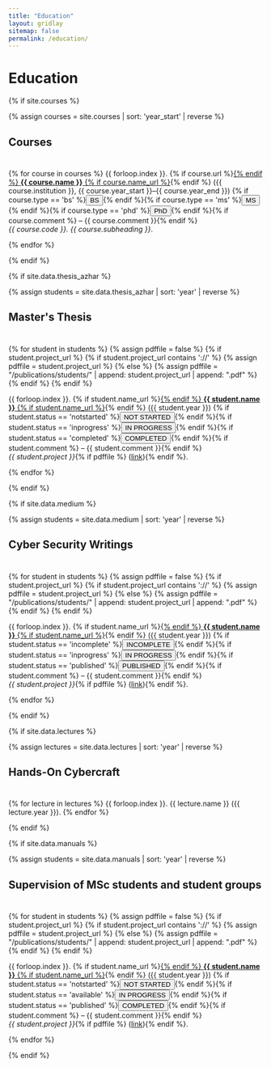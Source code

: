 ```yaml
---
title: "Education"
layout: gridlay
sitemap: false
permalink: /education/
---
```


# Education

{% if site.courses %}
<!-- Sort courses by year -->
{% assign courses = site.courses | sort: 'year_start' | reverse %}

## Courses
<div class="rowl1" style="padding-top: 10px;">

{% for course in courses %}
{{ forloop.index }}. {% if course.url %}<a href="{{ course.url }}" target="_blank">{% endif %} <strong>{{ course.name }}</strong> {% if course.name_url %}</a>{% endif %} ({{ course.institution }}, {{ course.year_start }}–{{ course.year_end }}) {% if course.type == 'bs' %}<button class="btn-completed">BS</button>{% endif %}{% if course.type == 'ms' %}<button class="btn-inprogress">MS</button>{% endif %}{% if course.type == 'phd' %}<button class="btn-notstarted">PhD</button>{% endif %}{% if course.comment %} – {{ course.comment }}{% endif %}
<br/>
<i>{{ course.code }}. {{ course.subheading }}</i>.

{% endfor %}

</div>
{% endif %}


{% if site.data.thesis_azhar %}
<!-- Sort courses by year -->
{% assign students = site.data.thesis_azhar | sort: 'year' | reverse %}
## Master's Thesis
<div class="rowl1" style="padding-top: 10px;">

{% for student in students %}
  {% assign pdffile = false %}
  {% if student.project_url %}
      {% if student.project_url contains '://' %}
        {% assign pdffile = student.project_url %}
      {% else %}
        {% assign pdffile = "/publications/students/" | append:  student.project_url  | append: ".pdf" %}
      {% endif %}
  {% endif %}

{{ forloop.index }}. {% if student.name_url %}<a href="{{ student.name_url }}" target="_blank">{% endif %} <strong>{{ student.name }}</strong> {% if student.name_url %}</a>{% endif %} ({{ student.year }}) {% if student.status == 'notstarted' %}<button class="btn-notstarted">NOT STARTED</button>{% endif %}{% if student.status == 'inprogress' %}<button class="btn-inprogress">IN PROGRESS</button>{% endif %}{% if student.status == 'completed' %}<button class="btn-completed">COMPLETED</button>{% endif %}{% if student.comment %} – {{ student.comment }}{% endif %}
<br/>
<i>{{ student.project }}</i>{% if pdffile %} (<a href="{{ pdffile }}" target="_blank">link</a>){% endif %}.

{% endfor %}
</div>
{% endif %}



{% if site.data.medium %}
<!-- Sort students by year -->
{% assign students = site.data.medium | sort: 'year' | reverse %}
## Cyber Security Writings
<div class="rowl1" style="padding-top: 10px;">

{% for student in students %}
  {% assign pdffile = false %}
  {% if student.project_url %}
      {% if student.project_url contains '://' %}
        {% assign pdffile = student.project_url %}
      {% else %}
        {% assign pdffile = "/publications/students/" | append:  student.project_url  | append: ".pdf" %}
      {% endif %}
  {% endif %}

{{ forloop.index }}. {% if student.name_url %}<a href="{{ student.name_url }}" target="_blank">{% endif %} <strong>{{ student.name }}</strong> {% if student.name_url %}</a>{% endif %} ({{ student.year }}) {% if student.status == 'incomplete' %}<button class="btn-notstarted">INCOMPLETE</button>{% endif %}{% if student.status == 'inprogress' %}<button class="btn-inprogress">IN PROGRESS</button>{% endif %}{% if student.status == 'published' %}<button class="btn-completed">PUBLISHED</button>{% endif %}{% if student.comment %} – {{ student.comment }}{% endif %}
<br/>
<i>{{ student.project }}</i>{% if pdffile %} (<a href="{{ pdffile }}" target="_blank">link</a>){% endif %}.

{% endfor %}
</div>
{% endif %}



{% if site.data.lectures %}
<!-- Sort lectures by year -->
{% assign lectures = site.data.lectures | sort: 'year' | reverse %}

## Hands-On Cybercraft
<div class="rowl1" style="padding-top: 10px;">

{% for lecture in lectures %}
  {{ forloop.index }}. {{ lecture.name }} ({{ lecture.year }}).
{% endfor %}

</div>
{% endif %}


{% if site.data.manuals %}
<!-- Sort courses by year -->
{% assign students = site.data.manuals | sort: 'year' | reverse %}
## Supervision of MSc students and student groups
<div class="rowl1" style="padding-top: 10px;">

{% for student in students %}
  {% assign pdffile = false %}
  {% if student.project_url %}
      {% if student.project_url contains '://' %}
        {% assign pdffile = student.project_url %}
      {% else %}
        {% assign pdffile = "/publications/students/" | append:  student.project_url  | append: ".pdf" %}
      {% endif %}
  {% endif %}

{{ forloop.index }}. {% if student.name_url %}<a href="{{ student.name_url }}" target="_blank">{% endif %} <strong>{{ student.name }}</strong> {% if student.name_url %}</a>{% endif %} ({{ student.year }}) {% if student.status == 'notstarted' %}<button class="btn-notstarted">NOT STARTED</button>{% endif %}{% if student.status == 'available' %}<button class="btn-inprogress">IN PROGRESS</button>{% endif %}{% if student.status == 'published' %}<button class="btn-completed">COMPLETED</button>{% endif %}{% if student.comment %} – {{ student.comment }}{% endif %}
<br/>
<i>{{ student.project }}</i>{% if pdffile %} (<a href="{{ pdffile }}" target="_blank">link</a>){% endif %}.

{% endfor %}
</div>
{% endif %}
